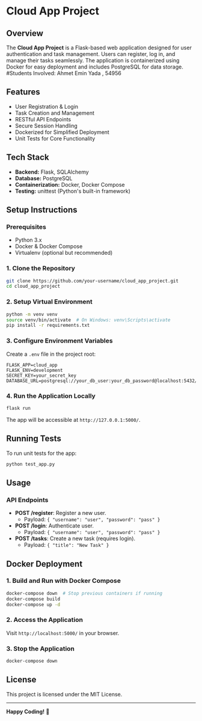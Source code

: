 # Cloud App Project

## Overview
The **Cloud App Project** is a Flask-based web application designed for user authentication and task management. Users can register, log in, and manage their tasks seamlessly. The application is containerized using Docker for easy deployment and includes PostgreSQL for data storage.
#Students Involved: Ahmet Emin Yada  , 54956

## Features
- User Registration & Login
- Task Creation and Management
- RESTful API Endpoints
- Secure Session Handling
- Dockerized for Simplified Deployment
- Unit Tests for Core Functionality

## Tech Stack
- **Backend:** Flask, SQLAlchemy
- **Database:** PostgreSQL
- **Containerization:** Docker, Docker Compose
- **Testing:** unittest (Python's built-in framework)

## Setup Instructions

### Prerequisites
- Python 3.x
- Docker & Docker Compose
- Virtualenv (optional but recommended)

### 1. Clone the Repository
```bash
git clone https://github.com/your-username/cloud_app_project.git
cd cloud_app_project
```

### 2. Setup Virtual Environment
```bash
python -m venv venv
source venv/bin/activate  # On Windows: venv\Scripts\activate
pip install -r requirements.txt
```

### 3. Configure Environment Variables
Create a `.env` file in the project root:

```
FLASK_APP=cloud_app
FLASK_ENV=development
SECRET_KEY=your_secret_key
DATABASE_URL=postgresql://your_db_user:your_db_password@localhost:5432/your_db_name
```

### 4. Run the Application Locally
```bash
flask run
```
The app will be accessible at `http://127.0.0.1:5000/`.

## Running Tests
To run unit tests for the app:
```bash
python test_app.py
```

## Usage

### API Endpoints
- **POST /register**: Register a new user.
  - Payload: `{ "username": "user", "password": "pass" }`
- **POST /login**: Authenticate user.
  - Payload: `{ "username": "user", "password": "pass" }`
- **POST /tasks**: Create a new task (requires login).
  - Payload: `{ "title": "New Task" }`

## Docker Deployment

### 1. Build and Run with Docker Compose
```bash
docker-compose down  # Stop previous containers if running
docker-compose build
docker-compose up -d
```

### 2. Access the Application
Visit `http://localhost:5000/` in your browser.

### 3. Stop the Application
```bash
docker-compose down
```

## License
This project is licensed under the MIT License.

---

**Happy Coding!** 🚀

